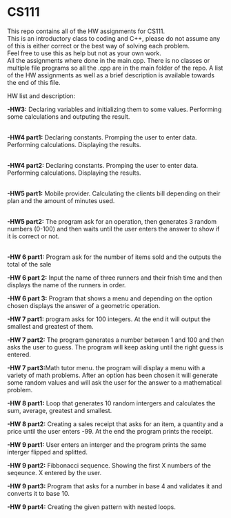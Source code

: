 # CS111

This repo contains all of the HW assignments for CS111.  
This is an introductory class to coding and C++, please do not assume any of this is either correct or the best way of solving each problem.   
Feel free to use this as help but not as your own work.  
All the assignments where done in the main.cpp. There is no classes or multiple file programs so all the .cpp are in the main folder of the repo.
A list of the HW assignments as well as a brief description is available towards the end of this file.  
  
    
      
HW list and description:  </br>

<b>-HW3:</b> Declaring variables and initializing them to some values. Performing some calculations and outputing the result.  
</br>

<b>-HW4 part1:</b> Declaring constants. Promping the user to enter data. Performing calculations. Displaying the results.   
</br>

<b>-HW4 part2:</b> Declaring constants. Promping the user to enter data. Performing calculations. Displaying the results.    
</br>

<b>-HW5 part1:</b> Mobile provider. Calculating the clients bill depending on their plan and the amount of minutes used.  
</br>

<b>-HW5 part2:</b> The program ask for an operation, then generates 3 random numbers (0-100) and then waits until the user enters the answer to show if it is correct or not.  
</br>

<b>-HW 6 part1:</b> Program ask for the number of items sold and the outputs the total of the sale
</br>

<b>-HW 6 part 2:</b> Input the name of three runners and their fnish time and then displays the name of the runners in order.
</br>

<b>-HW 6 part 3:</b> Program that shows a menu and depending on the option chosen displays the answer of a geometric operation.
</br>

<b>-HW 7 part1:</b> program asks for 100 integers. At the end it will output the smallest and greatest of them.
</br>

<b>-HW 7 part2:</b> The program generates a number between 1 and 100 and then asks the user to guess. The program will keep asking until the right guess is entered.
</br>

<b>-HW 7 part3:</b >Math tutor menu. the program will display a menu with a variety of math problems. After an option has been chosen it will generate some random values and will ask the user for the answer to a mathematical problem.
</br>

<b>-HW 8 part1:</b> Loop that generates 10 random intergers and calculates the sum, average, greatest and smallest.
</br>

<b>-HW 8 part2:</b> Creating a sales receipt that asks for an item, a quantity and a price until the user enters -99. At the end the program prints the receipt.
</br>

<b>-HW 9 part1:</b>  User enters an interger and the program prints the same interger flipped and splitted.
</br>

<b>-HW 9 part2:</b> Fibbonacci sequence. Showing the first X numbers of the seqeunce. X entered by the user.
</br>

<b>-HW 9 part3:</b> Program that asks for a number in base 4 and validates it and converts it to base 10.
</br>

<b>-HW 9 part4:</b> Creating the given pattern with nested loops.
</br>





